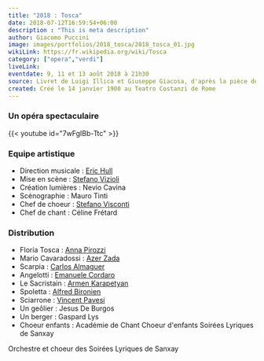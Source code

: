 ```yaml
---
title: "2018 : Tosca"
date: 2018-07-12T16:59:54+06:00
description : "This is meta description"
author: Giacomo Puccini
image: images/portfolios/2018_tosca/2018_tosca_01.jpg
wikiLink: https://fr.wikipedia.org/wiki/Tosca
category: ["opera","verdi"]
liveLink: 
eventdate: 9, 11 et 13 août 2018 à 21h30
source: Livret de Luigi Illica et Giuseppe Giacosa, d'après la pièce de Victorien Sardou, opéra en trois actes de Giacomo Puccini
created: Créé le 14 janvier 1900 au Teatro Costanzi de Rome
---
```

### Un opéra spectaculaire


{{< youtube id="7wFgIBb-Ttc" >}}


### Equipe artistique

- Direction musicale : [Eric Hull](/artists/eric_hull)
- Mise en scène : [Stefano Vizioli](/artists/stefano_vizioli/)
- Création lumières : Nevio Cavina
- Scénographie : Mauro Tinti
- Chef de choeur : [Stefano Visconti](/artists/stefano_visconti/)
- Chef de chant : Céline Frétard


### Distribution

- Floria Tosca : [Anna Pirozzi](/artists/anna_pirozzi/)
- Mario Cavaradossi : [Azer Zada](/artists/azer_zada/)
- Scarpia : [Carlos Almaguer](/artists/carlos_almaguer)
- Angelotti : [Emanuele Cordaro](/artists/emanuele_cordaro/)
- Le Sacristain : [Armen Karapetyan](/artists/armen_karapetyan/)
- Spoletta : [Alfred Bironien](/artists/alfred_bironien/)
- Sciarrone : [Vincent Pavesi](/artists/vincent_pavesi/)
- Un geôlier : Jesus De Burgos
- Un berger : Gaspard Lys
- Choeur enfants : Académie de Chant Choeur d'enfants Soirées Lyriques de Sanxay


Orchestre et choeur des Soirées Lyriques de Sanxay

